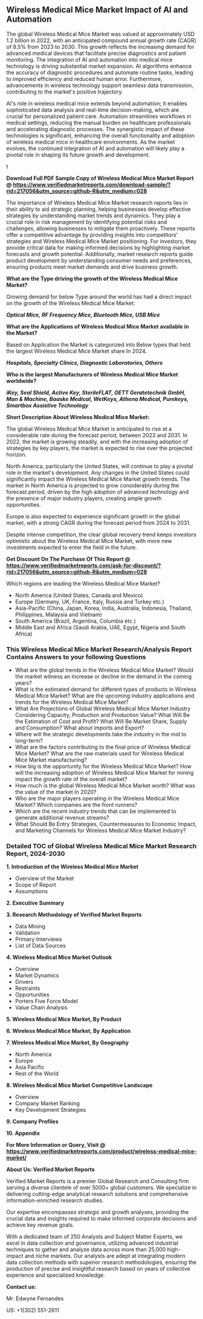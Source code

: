 <h2>Wireless Medical Mice Market Impact of AI and Automation</h2><p>The global Wireless Medical Mice Market was valued at approximately USD 1.2 billion in 2022, with an anticipated compound annual growth rate (CAGR) of 8.5% from 2023 to 2030. This growth reflects the increasing demand for advanced medical devices that facilitate precise diagnostics and patient monitoring. The integration of AI and automation into medical mice technology is driving substantial market expansion. AI algorithms enhance the accuracy of diagnostic procedures and automate routine tasks, leading to improved efficiency and reduced human error. Furthermore, advancements in wireless technology support seamless data transmission, contributing to the market's positive trajectory.</p><p>AI's role in wireless medical mice extends beyond automation; it enables sophisticated data analysis and real-time decision-making, which are crucial for personalized patient care. Automation streamlines workflows in medical settings, reducing the manual burden on healthcare professionals and accelerating diagnostic processes. The synergistic impact of these technologies is significant, enhancing the overall functionality and adoption of wireless medical mice in healthcare environments. As the market evolves, the continued integration of AI and automation will likely play a pivotal role in shaping its future growth and development.</p>t</p><p id="" class=""><strong>Download Full PDF Sample Copy of Wireless Medical Mice Market Report @ <a href="https://www.verifiedmarketreports.com/download-sample/?rid=217056&utm_source=github-R&utm_medium=028" target="_blank">https://www.verifiedmarketreports.com/download-sample/?rid=217056&utm_source=github-R&utm_medium=028</a></strong></p><p>The importance of&nbsp;Wireless Medical Mice Market research reports lies in their ability to aid strategic planning, helping businesses develop effective strategies by understanding market trends and dynamics. They play a crucial role in risk management by identifying potential risks and challenges, allowing businesses to mitigate them proactively. These reports offer a competitive advantage by providing insights into competitors' strategies and Wireless Medical Mice Market positioning. For investors, they provide critical data for making informed decisions by highlighting market forecasts and growth potential. Additionally, market research reports guide product development by understanding consumer needs and preferences, ensuring products meet market demands and drive business growth.</p><p><strong>What are the&nbsp;Type driving the growth of the Wireless Medical Mice Market?</strong></p><p id="" class="">Growing demand for below Type around the world has had a direct impact on the growth of the Wireless Medical Mice Market:</p><em><strong>Optical Mice, RF Frequency Mice, Bluetooth Mice, USB Mice</strong></em></p><strong>What are the&nbsp;Applications&nbsp;of Wireless Medical Mice Market available in the Market?</strong></p><p id="" class="">Based on Application the Market is categorized into Below types that held the largest Wireless Medical Mice Market share In 2024.</p><em><strong>Hospitals, Specialty Clinics, Diagnostic Laboratories, Others</strong></em></p><strong>Who is the largest Manufacturers of Wireless Medical Mice Market worldwide?</strong></p><p><em><strong>iKey, Seal Shield, Active Key, SterileFLAT, GETT Geratetechnik GmbH, Man & Machine, Baaske Medical, WetKeys, Athena Medical, Purekeys, Smartbox Assistive Technology</strong></em></p><p id="" class=""><strong>Short Description About Wireless Medical Mice Market:</strong></p><p>The global Wireless Medical Mice Market is anticipated to rise at a considerable rate during the forecast period, between 2023 and 2031. In 2022, the market is growing steadily, and with the increasing adoption of strategies by key players, the market is expected to rise over the projected horizon.</p><p>North America, particularly the United States, will continue to play a pivotal role in the market's development. Any changes in the United States could significantly impact the Wireless Medical Mice Market growth trends. The market in North America is projected to grow considerably during the forecast period, driven by the high adoption of advanced technology and the presence of major industry players, creating ample growth opportunities.</p><p>Europe is also expected to experience significant growth in the global market, with a strong CAGR during the forecast period from 2024 to 2031.</p><p>Despite intense competition, the clear global recovery trend keeps investors optimistic about the Wireless Medical Mice Market, with more new investments expected to enter the field in the future.</p><p id="" class=""><strong>Get Discount On The Purchase Of This Report @ <a href="https://www.verifiedmarketreports.com/ask-for-discount/?rid=217056&utm_source=github-R&utm_medium=028" target="_blank">https://www.verifiedmarketreports.com/ask-for-discount/?rid=217056&utm_source=github-R&utm_medium=028</a></strong></p>Which regions are leading the Wireless Medical Mice Market?</p><ul><li>North America (United States, Canada and Mexico)</li><li>Europe (Germany, UK, France, Italy, Russia and Turkey etc.)</li><li>Asia-Pacific (China, Japan, Korea, India, Australia, Indonesia, Thailand, Philippines, Malaysia and Vietnam)</li><li>South America (Brazil, Argentina, Columbia etc.)</li><li>Middle East and Africa (Saudi Arabia, UAE, Egypt, Nigeria and South Africa)</li></ul><h3 id="" class="">This Wireless Medical Mice Market Research/Analysis Report Contains Answers to your following Questions</h3><ul><li>What are the global trends in the Wireless Medical Mice Market? Would the market witness an increase or decline in the demand in the coming years?</li><li>What is the estimated demand for different types of products in Wireless Medical Mice Market? What are the upcoming industry applications and trends for the Wireless Medical Mice Market?</li><li>What Are Projections of Global Wireless Medical Mice Market Industry Considering Capacity, Production and Production Value? What Will Be the Estimation of Cost and Profit? What Will Be Market Share, Supply and Consumption? What about imports and Export?</li><li>Where will the strategic developments take the industry in the mid to long-term?</li><li>What are the factors contributing to the final price of Wireless Medical Mice Market? What are the raw materials used for Wireless Medical Mice Market manufacturing?</li><li>How big is the opportunity for the Wireless Medical Mice Market? How will the increasing adoption of Wireless Medical Mice Market for mining impact the growth rate of the overall market?</li><li>How much is the global Wireless Medical Mice Market worth? What was the value of the market In 2020?</li><li>Who are the major players operating in the Wireless Medical Mice Market? Which companies are the front runners?</li><li>Which are the recent industry trends that can be implemented to generate additional revenue streams?</li><li>What Should Be Entry Strategies, Countermeasures to Economic Impact, and Marketing Channels for Wireless Medical Mice Market Industry?</li></ul><h3 id="" class="">Detailed TOC of Global Wireless Medical Mice Market Research Report, 2024-2030</h3><p id="" class=""><strong>1. Introduction of the Wireless Medical Mice Market</strong></p><ul><li>Overview of the Market</li><li>Scope of Report</li><li>Assumptions</li></ul><p id="" class=""><strong>2. Executive Summary</strong></p><p id="" class=""><strong>3. Research Methodology of Verified Market Reports</strong></p><ul><li>Data Mining</li><li>Validation</li><li>Primary Interviews</li><li>List of Data Sources</li></ul><p id="" class=""><strong>4. Wireless Medical Mice Market Outlook</strong></p><ul><li>Overview</li><li>Market Dynamics</li><li>Drivers</li><li>Restraints</li><li>Opportunities</li><li>Porters Five Force Model</li><li>Value Chain Analysis</li></ul><p id="" class=""><strong>5. Wireless Medical Mice Market, By Product</strong></p><p id="" class=""><strong>6. Wireless Medical Mice Market, By Application</strong></p><p id="" class=""><strong>7. Wireless Medical Mice Market, By Geography</strong></p><ul><li>North America</li><li>Europe</li><li>Asia Pacific</li><li>Rest of the World</li></ul><p id="" class=""><strong>8. Wireless Medical Mice Market Competitive Landscape</strong></p><ul><li>Overview</li><li>Company Market Ranking</li><li>Key Development Strategies</li></ul><p id="" class=""><strong>9. Company Profiles</strong></p><p id="" class=""><strong>10. Appendix</strong></p><p id="" class=""><strong>For More Information or Query, Visit @ <a href="https://www.verifiedmarketreports.com/product/wireless-medical-mice-market/" target="_blank">https://www.verifiedmarketreports.com/product/wireless-medical-mice-market/</a></strong></p><p id="" class=""><strong>About Us: Verified Market Reports</strong></p><p id="" class="">Verified Market Reports is a premier Global Research and Consulting firm serving a diverse clientele of over 5000+ global customers. We specialize in delivering cutting-edge analytical research solutions and comprehensive information-enriched research studies.</p><p id="" class="">Our expertise encompasses strategic and growth analyses, providing the crucial data and insights required to make informed corporate decisions and achieve key revenue goals.</p><p id="" class="">With a dedicated team of 250 Analysts and Subject Matter Experts, we excel in data collection and governance, utilizing advanced industrial techniques to gather and analyze data across more than 25,000 high-impact and niche markets. Our analysts are adept at integrating modern data collection methods with superior research methodologies, ensuring the production of precise and insightful research based on years of collective experience and specialized knowledge.</p><p id="" class=""><strong>Contact us:</strong></p><p id="" class="">Mr. Edwyne Fernandes</p><p id="" class="">US: +1(302) 551-2611</p>